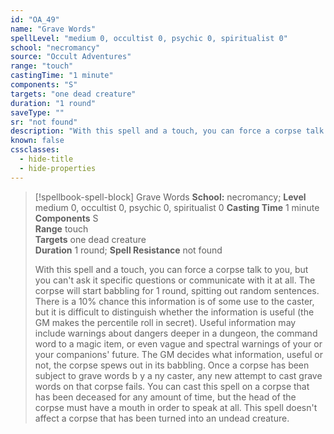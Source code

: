 ```yaml
---
id: "OA_49"
name: "Grave Words"
spellLevel: "medium 0, occultist 0, psychic 0, spiritualist 0"
school: "necromancy"
source: "Occult Adventures"
range: "touch"
castingTime: "1 minute"
components: "S"
targets: "one dead creature"
duration: "1 round"
saveType: ""
sr: "not found"
description: "With this spell and a touch, you can force a corpse talk to you, but you can't ask it specific questions or communicate with it at all. The corpse will start babbling for 1 round, spitting out random sentences. There is a 10% chance this information is of some use to the caster, but it is difficult to distinguish whether the information is useful (the GM makes the percentile roll in secret).  Useful information may include warnings about dangers deeper in a dungeon, the command word to a magic item, or even vague and spectral warnings of your or your companions' future. The GM decides what information, useful or not, the corpse spews out in its babbling.  Once a corpse has been subject to grave words b y a ny caster, any new attempt to cast grave words on that corpse fails. You can cast this spell on a corpse that has been deceased for any amount of time, but the head of the corpse must have a mouth in order to speak at all. This spell doesn't affect a corpse that has been turned into an undead creature."
known: false
cssclasses:
  - hide-title
  - hide-properties
---
```


> [!spellbook-spell-block] Grave Words
> **School:** necromancy; **Level** medium 0, occultist 0, psychic 0, spiritualist 0
> **Casting Time** 1 minute  
> **Components** S  
> **Range** touch  
> **Targets** one dead creature  
> **Duration** 1 round; **Spell Resistance** not found
> 
> With this spell and a touch, you can force a corpse talk to you, but you can't ask it specific questions or communicate with it at all. The corpse will start babbling for 1 round, spitting out random sentences. There is a 10% chance this information is of some use to the caster, but it is difficult to distinguish whether the information is useful (the GM makes the percentile roll in secret).  Useful information may include warnings about dangers deeper in a dungeon, the command word to a magic item, or even vague and spectral warnings of your or your companions' future. The GM decides what information, useful or not, the corpse spews out in its babbling.  Once a corpse has been subject to grave words b y a ny caster, any new attempt to cast grave words on that corpse fails. You can cast this spell on a corpse that has been deceased for any amount of time, but the head of the corpse must have a mouth in order to speak at all. This spell doesn't affect a corpse that has been turned into an undead creature.